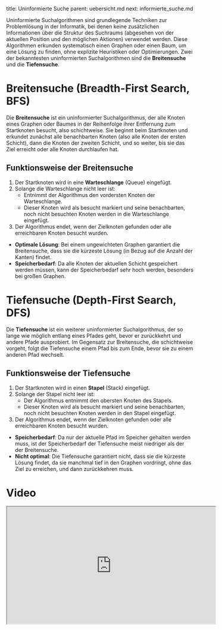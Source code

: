 title: Uninformierte Suche
parent: uebersicht.md
next: informierte_suche.md

Uninformierte Suchalgorithmen sind grundlegende Techniken zur Problemlösung in der Informatik, bei denen keine zusätzlichen Informationen über die Struktur des Suchraums (abgesehen von der aktuellen Position und den möglichen Aktionen) verwendet werden. Diese Algorithmen erkunden systematisch einen Graphen oder einen Baum, um eine Lösung zu finden, ohne explizite Heuristiken oder Optimierungen. Zwei der bekanntesten uninformierten Suchalgorithmen sind die **Breitensuche** und die **Tiefensuche**.

# Breitensuche (Breadth-First Search, BFS)

Die **Breitensuche** ist ein uninformierter Suchalgorithmus, der alle Knoten eines Graphen oder Baumes in der Reihenfolge ihrer Entfernung zum Startknoten besucht, also schichtweise. Sie beginnt beim Startknoten und erkundet zunächst alle benachbarten Knoten (also alle Knoten der ersten Schicht), dann die Knoten der zweiten Schicht, und so weiter, bis sie das Ziel erreicht oder alle Knoten durchlaufen hat.

## Funktionsweise der Breitensuche
1. Der Startknoten wird in eine **Warteschlange** (Queue) eingefügt.
2. Solange die Warteschlange nicht leer ist:
   - Entnimmt der Algorithmus den vordersten Knoten der Warteschlange.
   - Dieser Knoten wird als besucht markiert und seine benachbarten, noch nicht besuchten Knoten werden in die Warteschlange eingefügt.
3. Der Algorithmus endet, wenn der Zielknoten gefunden oder alle erreichbaren Knoten besucht wurden.

- **Optimale Lösung**: Bei einem ungewichteten Graphen garantiert die Breitensuche, dass sie die kürzeste Lösung (in Bezug auf die Anzahl der Kanten) findet.
- **Speicherbedarf**: Da alle Knoten der aktuellen Schicht gespeichert werden müssen, kann der Speicherbedarf sehr hoch werden, besonders bei großen Graphen.

# Tiefensuche (Depth-First Search, DFS)

Die **Tiefensuche** ist ein weiterer uninformierter Suchalgorithmus, der so lange wie möglich entlang eines Pfades geht, bevor er zurückkehrt und andere Pfade ausprobiert. Im Gegensatz zur Breitensuche, die schichtweise vorgeht, folgt die Tiefensuche einem Pfad bis zum Ende, bevor sie zu einem anderen Pfad wechselt.

## Funktionsweise der Tiefensuche
1. Der Startknoten wird in einen **Stapel** (Stack) eingefügt.
2. Solange der Stapel nicht leer ist:
   - Der Algorithmus entnimmt den obersten Knoten des Stapels.
   - Dieser Knoten wird als besucht markiert und seine benachbarten, noch nicht besuchten Knoten werden in den Stapel eingefügt.
3. Der Algorithmus endet, wenn der Zielknoten gefunden oder alle erreichbaren Knoten besucht wurden.

- **Speicherbedarf**: Da nur der aktuelle Pfad im Speicher gehalten werden muss, ist der Speicherbedarf der Tiefensuche meist niedriger als der der Breitensuche.
- **Nicht optimal**: Die Tiefensuche garantiert nicht, dass sie die kürzeste Lösung findet, da sie manchmal tief in den Graphen vordringt, ohne das Ziel zu erreichen, und dann zurückkehren muss.

# Video

<iframe width="560" height="315" src="https://www.youtube.com/embed/7RCp2jNwxjQ" title="YouTube video player" allow="accelerometer; autoplay; clipboard-write; encrypted-media; gyroscope; picture-in-picture; web-share" allowfullscreen></iframe>